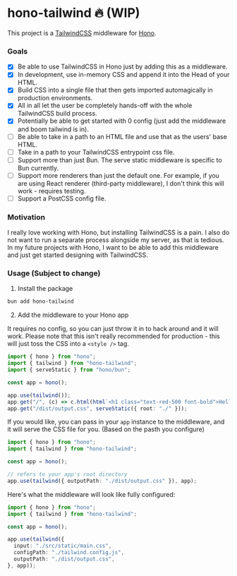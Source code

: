 # hono-tailwind 🔥 (WIP)

This project is a [TailwindCSS](https://tailwindcss.com/) middleware for [Hono](https://github.com/honojs/hono).

### Goals

- [x] Be able to use TailwindCSS in Hono just by adding this as a middleware.
- [x] In development, use in-memory CSS and append it into the Head of your HTML.
- [x] Build CSS into a single file that then gets imported automagically in production environments.
- [x] All in all let the user be completely hands-off with the whole TailwindCSS build process.
- [x] Potentially be able to get started with 0 config (just add the middleware and boom tailwind is in).
- [ ] Be able to take in a path to an HTML file and use that as the users' base HTML.
- [ ] Take in a path to your TailwindCSS entrypoint css file.
- [ ] Support more than just Bun. The serve static middleware is specific to Bun currently.
- [ ] Support more renderers than just the default one. For example, if you are using React renderer (third-party middleware), I don't think this will work - requires testing.
- [ ] Support a PostCSS config file.

### Motivation

I really love working with Hono, but installing TailwindCSS is a pain. I also do not want to run a separate process alongside my server, as that is tedious. In my future projects with Hono, I want to be able to add this middleware and just get started designing with TailwindCSS.

### Usage (Subject to change)

1. Install the package

```bash
bun add hono-tailwind
```

2. Add the middleware to your Hono app

It requires no config, so you can just throw it in to hack around and it will work.
Please note that this isn't really recommended for production - this will just toss the CSS into a `<style />` tag.
```ts
import { hono } from "hono";
import { tailwind } from "hono-tailwind";
import { serveStatic } from "hono/bun";

const app = hono();

app.use(tailwind());
app.get("/", (c) => c.html(html`<h1 class="text-red-500 font-bold">Hello World</h1>`));
app.get("/dist/output.css", serveStatic({ root: "./" }));
```

If you would like, you can pass in your `app` instance to the middleware, and it will serve the CSS file for you. (Based on the pasth you configure)
```ts
import { hono } from "hono";
import { tailwind } from "hono-tailwind";

const app = hono();

// refers to your app's root directory
app.use(tailwind({ outputPath: "./dist/output.css" }), app);
```

Here's what the middleware will look like fully configured:
```ts
import { hono } from "hono";
import { tailwind } from "hono-tailwind";

const app = hono();

app.use(tailwind({
  input: "./src/static/main.css",
  configPath: "./tailwind.config.js",
  outputPath: "./dist/output.css",
}, app));

